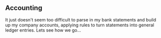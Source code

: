 Accounting
----------
It just doesn't seem too difficult to parse in my bank statements and build up my company accounts,
applying rules to turn statements into general ledger entries. Lets see how we go...